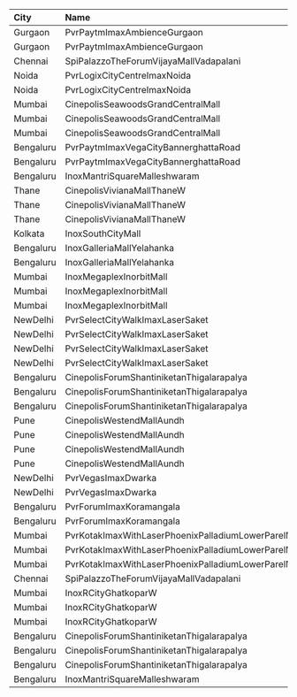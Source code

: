 | City      | Name                                                  | Language |  Time | Type            | Price | Capacity | Booked |
| :-------- | :---------------------------------------------------- | :------- | ----: | :-------------- | ----: | -------: | -----: |
| Gurgaon   | PvrPaytmImaxAmbienceGurgaon                           | English  | 10:00 | 3DClassicImax   |  275₹ |       86 |      1 |
| Gurgaon   | PvrPaytmImaxAmbienceGurgaon                           | English  | 10:00 | 3DPrimeImax     |  325₹ |       58 |      0 |
| Chennai   | SpiPalazzoTheForumVijayaMallVadapalani                | English  | 11:40 | Imax            |  300₹ |      442 |    231 |
| Noida     | PvrLogixCityCentreImaxNoida                           | English  | 12:00 | 3DPrime         |  350₹ |      157 |      0 |
| Noida     | PvrLogixCityCentreImaxNoida                           | English  | 12:00 | 3DRecliner      |  640₹ |       10 |      0 |
| Mumbai    | CinepolisSeawoodsGrandCentralMall                     | English  | 12:30 | Normal          |  200₹ |       27 |      0 |
| Mumbai    | CinepolisSeawoodsGrandCentralMall                     | English  | 12:30 | Executive       |  200₹ |       51 |      0 |
| Mumbai    | CinepolisSeawoodsGrandCentralMall                     | English  | 12:30 | Premium         |  230₹ |       36 |      1 |
| Bengaluru | PvrPaytmImaxVegaCityBannerghattaRoad                  | English  | 14:25 | Classic         |  140₹ |      125 |      2 |
| Bengaluru | PvrPaytmImaxVegaCityBannerghattaRoad                  | English  | 14:25 | Prime           |  170₹ |       31 |      2 |
| Bengaluru | InoxMantriSquareMalleshwaram                          | English  | 15:05 | Club            |  300₹ |       70 |      0 |
| Thane     | CinepolisVivianaMallThaneW                            | English  | 15:05 | Normal          |  200₹ |       39 |     20 |
| Thane     | CinepolisVivianaMallThaneW                            | English  | 15:05 | Executive       |  220₹ |      224 |    112 |
| Thane     | CinepolisVivianaMallThaneW                            | English  | 15:05 | Premium         |  240₹ |       57 |     30 |
| Kolkata   | InoxSouthCityMall                                     | English  | 15:05 | Silver          |  330₹ |      232 |      0 |
| Bengaluru | InoxGalleriaMallYelahanka                             | English  | 15:10 | Club            |  370₹ |       27 |      0 |
| Bengaluru | InoxGalleriaMallYelahanka                             | English  | 15:10 | Executive       |  350₹ |      100 |      0 |
| Mumbai    | InoxMegaplexInorbitMall                               | English  | 15:15 | Executive       |  250₹ |       27 |      0 |
| Mumbai    | InoxMegaplexInorbitMall                               | English  | 15:15 | Premiere        |  250₹ |       71 |      0 |
| Mumbai    | InoxMegaplexInorbitMall                               | English  | 15:15 | Silver          |  250₹ |       49 |      0 |
| NewDelhi  | PvrSelectCityWalkImaxLaserSaket                       | English  | 15:15 | 3DLoungerNormal |  350₹ |        5 |      0 |
| NewDelhi  | PvrSelectCityWalkImaxLaserSaket                       | English  | 15:15 | 3DClassic       |  300₹ |       65 |      0 |
| NewDelhi  | PvrSelectCityWalkImaxLaserSaket                       | English  | 15:15 | 3DPrime         |  350₹ |       70 |      1 |
| NewDelhi  | PvrSelectCityWalkImaxLaserSaket                       | English  | 15:15 | 3DRecliner      |  550₹ |        9 |      2 |
| Bengaluru | CinepolisForumShantiniketanThigalarapalya             | English  | 15:35 | Premium         |  180₹ |       38 |      6 |
| Bengaluru | CinepolisForumShantiniketanThigalarapalya             | English  | 15:35 | Executive       |  180₹ |       63 |      1 |
| Bengaluru | CinepolisForumShantiniketanThigalarapalya             | English  | 15:35 | Normal          |  180₹ |       20 |      0 |
| Pune      | CinepolisWestendMallAundh                             | English  | 15:35 | Normal          |  180₹ |       20 |      0 |
| Pune      | CinepolisWestendMallAundh                             | English  | 15:35 | Executive       |  200₹ |       86 |      6 |
| Pune      | CinepolisWestendMallAundh                             | English  | 15:35 | Premium         |  220₹ |       25 |      1 |
| Pune      | CinepolisWestendMallAundh                             | English  | 15:35 | Vip             |  320₹ |        7 |      0 |
| NewDelhi  | PvrVegasImaxDwarka                                    | English  | 18:10 | 3DPrime         |  435₹ |      126 |     65 |
| NewDelhi  | PvrVegasImaxDwarka                                    | English  | 18:10 | 3DClassic       |  400₹ |      228 |    114 |
| Bengaluru | PvrForumImaxKoramangala                               | English  | 18:20 | Classic         |  200₹ |      105 |      0 |
| Bengaluru | PvrForumImaxKoramangala                               | English  | 18:20 | Prime           |  230₹ |       59 |      2 |
| Mumbai    | PvrKotakImaxWithLaserPhoenixPalladiumLowerParelMumbai | English  | 18:30 | 3DClassic       |  360₹ |       29 |      0 |
| Mumbai    | PvrKotakImaxWithLaserPhoenixPalladiumLowerParelMumbai | English  | 18:30 | 3DPrime         |  420₹ |      164 |      1 |
| Mumbai    | PvrKotakImaxWithLaserPhoenixPalladiumLowerParelMumbai | English  | 18:30 | 3DRecliner      |  720₹ |        8 |      0 |
| Chennai   | SpiPalazzoTheForumVijayaMallVadapalani                | English  | 18:45 | Imax            |  300₹ |      221 |     32 |
| Mumbai    | InoxRCityGhatkoparW                                   | English  | 18:45 | Club            |  260₹ |       81 |      0 |
| Mumbai    | InoxRCityGhatkoparW                                   | English  | 18:45 | Executive       |  240₹ |        4 |      0 |
| Mumbai    | InoxRCityGhatkoparW                                   | English  | 18:45 | Royal           |  270₹ |       47 |      0 |
| Bengaluru | CinepolisForumShantiniketanThigalarapalya             | English  | 21:50 | Premium         |  180₹ |       38 |     18 |
| Bengaluru | CinepolisForumShantiniketanThigalarapalya             | English  | 21:50 | Executive       |  180₹ |       63 |      6 |
| Bengaluru | CinepolisForumShantiniketanThigalarapalya             | English  | 21:50 | Normal          |  180₹ |       20 |      0 |
| Bengaluru | InoxMantriSquareMalleshwaram                          | English  | 21:50 | Club            |  300₹ |       66 |      0 |